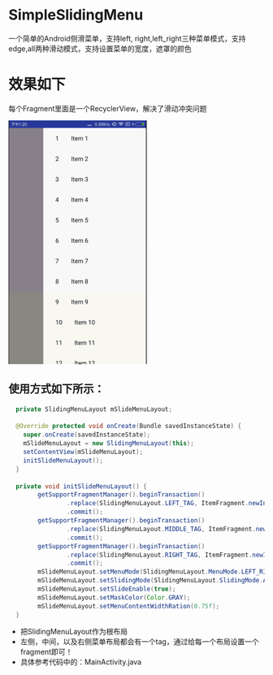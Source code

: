 # SimpleSlidingMenu
一个简单的Android侧滑菜单，支持left, right,left_right三种菜单模式，支持edge,all两种滑动模式，支持设置菜单的宽度，遮罩的颜色
# 效果如下

每个Fragment里面是一个RecyclerView，解决了滑动冲突问题

![演示效果图](https://github.com/EasyLiu-Ly/SimpleSlidingMenu/blob/master/simpleSlidingMenu.gif)

## 使用方式如下所示：


```java
  private SlidingMenuLayout mSlideMenuLayout;

  @Override protected void onCreate(Bundle savedInstanceState) {
    super.onCreate(savedInstanceState);
    mSlideMenuLayout = new SlidingMenuLayout(this);
    setContentView(mSlideMenuLayout);
    initSlideMenuLayout();
  }

  private void initSlideMenuLayout() {
        getSupportFragmentManager().beginTransaction()
                .replace(SlidingMenuLayout.LEFT_TAG, ItemFragment.newInstance(1))
                .commit();
        getSupportFragmentManager().beginTransaction()
                .replace(SlidingMenuLayout.MIDDLE_TAG, ItemFragment.newInstance(1))
                .commit();
        getSupportFragmentManager().beginTransaction()
                .replace(SlidingMenuLayout.RIGHT_TAG, ItemFragment.newInstance(1))
                .commit();
        mSlideMenuLayout.setMenuMode(SlidingMenuLayout.MenuMode.LEFT_RIGHT);
        mSlideMenuLayout.setSlidingMode(SlidingMenuLayout.SlidingMode.ALL);
        mSlideMenuLayout.setSlideEnable(true);
        mSlideMenuLayout.setMaskColor(Color.GRAY);
        mSlideMenuLayout.setMenuContentWidthRation(0.75f);
  }
```
* 把SlidingMenuLayout作为根布局
* 左侧，中间，以及右侧菜单布局都会有一个tag，通过给每一个布局设置一个fragment即可！
* 具体参考代码中的：MainActivity.java
